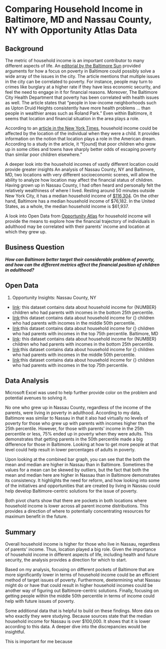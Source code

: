 # Comparing Household Income in Baltimore, MD and Nassau County, NY with Opportunity Atlas Data
## Background

The metric of household income is an important contributor to many different aspects of life. An [editorial by the Baltimore Sun](https://www.baltimoresun.com/opinion/editorial/bs-ed-0207-baltimore-poverty-20190205-story.html) provided arguments for how a focus on poverty in Baltimore could possibly solve a wide array of the issues in the city. The article mentions that multiple issues in the city can be correlated to poverty. For instance, people may turn to crimes like burglary at a higher rate if they have less economic security, and feel the need to engage in it for financial reasons. Moreover, The Baltimore City Health Department that poverty has been correlated with health issues as well. The article states that “people in low-income neighborhoods such as Upton Druid Heights consistently have more health problems … than people in wealthier areas such as Roland Park.” Even within Baltimore, it seems that location and financial situation in the area plays a role. 

According to an [article in the New York Times](https://www.nytimes.com/2015/05/04/upshot/an-atlas-of-upward-mobility-shows-paths-out-of-poverty.html), household income could be affected by the location of the individual when they were a child. It provides information on the notion that location plays a role in the American dream. According to a study in the article, it “f[ound] that poor children who grow up in some cities and towns have sharply better odds of escaping poverty than similar poor children elsewhere.” 

A deeper look into the household incomes of vastly different location could provide greater insights  An analysis of Nassau County, NY and Baltimore, MD, two locations with very different socioeconomic scenes, will allow the ability to analyze how location may affect the financial status of children. Having grown up in Nassau County, I had often heard and personally felt the relatively wealthiness of where I lived. Resting around 50 minutes outside New York City, it has a median household income of [$116,304](https://datausa.io/profile/geo/nassau-county-ny). On the other hand, Baltimore has a median household income of $76,182. In the United States, as a whole, the median household income is $61,937.

A look into Open Data from [Opportunity Atlas](https://www.opportunityatlas.org/) for household income will provide the means to explore how the financial trajectory of individuals in adulthood may be correlated with their parents' income and location at which they grew up.

## Business Question
___How can Baltimore better target their considerable problem of poverty, and how can the different metrics affect the financial position of children in adulthood?___

## Open Data 
1.	Opportunity Insights:
Nassau County, NY
- [link](https://github.com/skang06/baltimore-nassau-county/blob/master/shown_tract_kfr_rP_gP_p25%20(11).csv): this dataset contains data about household income for {NUMBER} children who had parents with incomes in the bottom 25th percentile.
- [link](https://github.com/skang06/baltimore-nassau-county/blob/master/shown_tract_kfr_rP_gP_p50%20(7).csv):this dataset contains data about household income for {} children who had parents with incomes in the middle 50th percentile.
- [link](https://github.com/skang06/baltimore-nassau-county/blob/master/shown_tract_kfr_rP_gP_p75%20(2).csv):this dataset contains data about household income for {} children who had parents with incomes in the top 75th percentile.
Baltimore, MD
- [link](): this dataset contains data about household income for {NUMBER} children who had parents with incomes in the bottom 25th percentile.
- [link]():this dataset contains data about household income for {} children who had parents with incomes in the middle 50th percentile.
- [link]():this dataset contains data about household income for {} children who had parents with incomes in the top 75th percentile.


## Data Analysis 
Microsoft Excel was used to help further provide color on the problem and potential avenues to solving it.

No one who grew up in Nassau County, regardless of the income of the parents, were living in poverty in adulthood. According to my data, Baltimore was similar to Nassau in that it also had virtually no levels of poverty for those who grew up with parents with incomes higher than the 25th percentile. However, for those with parents' income in the 25th percentile or less, 75% ended up in poverty when they were adults. This demonstrates that getting parents in the 50th percentile made a big difference for those in Baltimore. Looking at how to get more people at that level could help result in lower percentages of adults in poverty. 

Upon looking at the combined bar graph, you can see that the both the mean and median are higher in Nassau than in Baltimore. Sometimes the values for a mean can be skewed by outliers, but the fact that both the mean and median here are higher in Nassau than in Baltimore demonstrates its consistency. It highlights the need for reform, and how looking into some of the initiatives and opportunities that are created by living in Nassau could help develop Baltimore-centric solutions for the issue of poverty.

Both pivot charts show that there are pockets in both locations where household income is lower across all parent income distributions. This provides a direction of where to potentially concentrating resources for maximum benefit in the future. 

## Summary
Overall household income is higher for those who live in Nassau, regardless of parents' income. Thus, location played a big role. Given the importance of household income in different aspects of life, including health and future security, the analysis provides a direction for which to start. 

Based on my analysis, focusing on different pockets of Baltimore that are more significantly lower in terms of household income could be an efficient method of target issues of poverty. Furthermore, deetermining what Nassau might do or have that could result in higher household incomes could be another way of figuring out Baltimore-centric solutions. Finally, focusing on getting people within the middle 50th percentile in terms of income could help with future issues of poverty.

Some additional data that is helpful to build on these findings. More data on who exactly they were studying. Because sources state that the median household income for Nassau is over $100,000. It shows that it is lower according to this data. A deeper dive into the discrepancies would be insightful.

This is important for me because 
